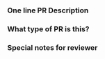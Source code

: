 ### One line PR Description

### What type of PR is this?

<!--
/kind bug
/kind cleanup
/kind feature
/kind chore
/kind devops
/kind documentation
-->

### Special notes for reviewer
